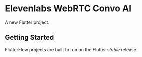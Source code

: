 # Elevenlabs WebRTC Convo AI

A new Flutter project.

## Getting Started

FlutterFlow projects are built to run on the Flutter _stable_ release.
